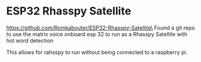 
# ESP32 Rhasspy Satellite
https://github.com/Romkabouter/ESP32-Rhasspy-Satellite\
Found a git repo to use the matrix voice onboard esp 32 to run as a Rhasspy Satellite with hot word detection

This allows for rahsspy to run without being connected to a raspberry pi.



